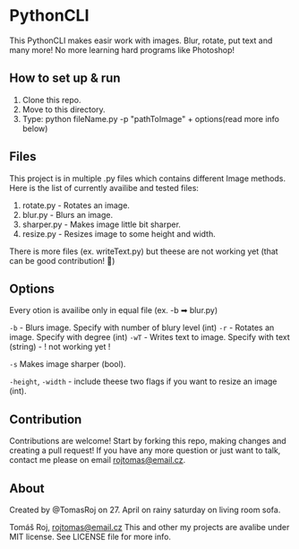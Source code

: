 # PythonCLI
This PythonCLI makes easir work with images. Blur, rotate, put text and many more! No more learning hard programs like Photoshop!

## How to set up & run

1. Clone this repo.
2. Move to this directory.
3. Type: python fileName.py -p "pathToImage" + options(read more info below)

## Files

This project is in multiple .py files which contains
different Image methods. Here is the list of currently availibe and tested files:

1. rotate.py - Rotates an image.
2. blur.py - Blurs an image.
3. sharper.py - Makes image little bit sharper.
4. resize.py - Resizes image to some height and width.

There is more files (ex. writeText.py) but theese are not working yet (that can be good contribution! 🎉)

## Options

Every otion is availibe only in equal file (ex. -b ➡ blur.py)

`-b` - Blurs image. Specify with number of blury level (int)
`-r` - Rotates an image. Specify with degree (int)
`-wT` - Writes text to image. Specify with text (string) - ! not working yet !

`-s` Makes image sharper (bool).

`-height`, `-width` - include theese two flags if you want to resize an image (int).

## Contribution

Contributions are welcome! Start by forking this repo, making changes and creating a pull request! If you have any more question or just want to talk, contact me please on email rojtomas@email.cz.

## About

Created by @TomasRoj on 27. April on rainy saturday on living room sofa.

Tomáš Roj, rojtomas@email.cz
This and other my projects are avalibe under MIT license. See LICENSE file for more info.
